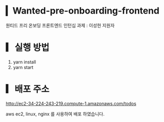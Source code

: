 # ▎Wanted-pre-onboarding-frontend

<p> 원티드 프리 온보딩 프론트엔드 인턴십 과제 : 이성헌 지원자 </p>



# ▎실행 방법

<ol>
  <li>yarn install</li>
  <li>yarn start</li>
</ol>

# ▎배포 주소

<a href="http://ec2-34-224-243-219.compute-1.amazonaws.com/todos">http://ec2-34-224-243-219.compute-1.amazonaws.com/todos</a>

<p>aws ec2, linux, nginx 를 사용하여 배포 하였습니다.</p>
